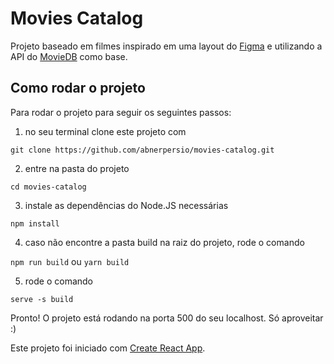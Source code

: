 # Movies Catalog

Projeto baseado em filmes inspirado em uma layout do [Figma]([https://www.figma.com/file/V1Qfp19RorvXZI1qshlLGL/Suno-Movies?node-id=0%3A1](https://www.figma.com/file/QFLiJZ5oHCL5BMfRjNmEIO/Movies-Catalog?type=design&node-id=0%3A1&mode=design&t=lxCyxakXB6RyXCTa-1)) e utilizando a API do [MovieDB](https://developers.themoviedb.org/4/getting-started) como base.

## Como rodar o projeto

Para rodar o projeto para seguir os seguintes passos:

1. no seu terminal clone este projeto com

`git clone https://github.com/abnerpersio/movies-catalog.git`

2. entre na pasta do projeto

`cd movies-catalog`

3. instale as dependências do Node.JS necessárias

`npm install`

4. caso não encontre a pasta build na raiz do projeto, rode o comando

`npm run build` ou `yarn build`

5. rode o comando

`serve -s build`

Pronto! O projeto está rodando na porta 500 do seu localhost. Só aproveitar :)

Este projeto foi iniciado com [Create React App](https://github.com/facebook/create-react-app).
